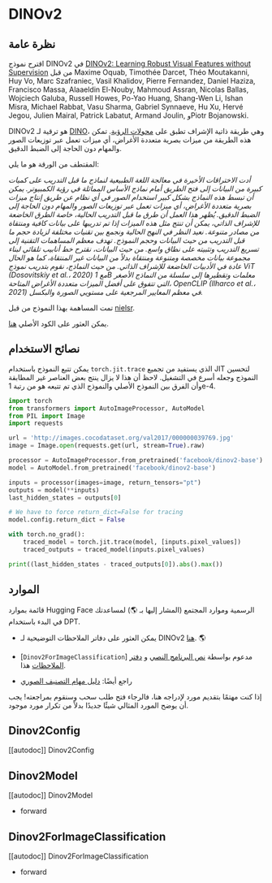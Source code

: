 # DINOv2

## نظرة عامة
اقترح نموذج DINOv2 في [DINOv2: Learning Robust Visual Features without Supervision](https://arxiv.org/abs/2304.07193) من قبل Maxime Oquab, Timothée Darcet, Théo Moutakanni, Huy Vo, Marc Szafraniec, Vasil Khalidov, Pierre Fernandez, Daniel Haziza, Francisco Massa, Alaaeldin El-Nouby, Mahmoud Assran, Nicolas Ballas, Wojciech Galuba, Russell Howes, Po-Yao Huang, Shang-Wen Li, Ishan Misra, Michael Rabbat, Vasu Sharma, Gabriel Synnaeve, Hu Xu, Hervé Jegou, Julien Mairal, Patrick Labatut, Armand Joulin, وPiotr Bojanowski.

DINOv2 هو ترقية لـ [DINO](https://arxiv.org/abs/2104.14294)، وهي طريقة ذاتية الإشراف تطبق على [محولات الرؤية](vit). تمكن هذه الطريقة من ميزات بصرية متعددة الأغراض، أي ميزات تعمل عبر توزيعات الصور والمهام دون الحاجة إلى الضبط الدقيق.

المقتطف من الورقة هو ما يلي:

*أدت الاختراقات الأخيرة في معالجة اللغة الطبيعية لنماذج ما قبل التدريب على كميات كبيرة من البيانات إلى فتح الطريق أمام نماذج الأساس المماثلة في رؤية الكمبيوتر. يمكن أن تبسط هذه النماذج بشكل كبير استخدام الصور في أي نظام عن طريق إنتاج ميزات بصرية متعددة الأغراض، أي ميزات تعمل عبر توزيعات الصور والمهام دون الحاجة إلى الضبط الدقيق. يُظهر هذا العمل أن طرق ما قبل التدريب الحالية، خاصة الطرق الخاضعة للإشراف الذاتي، يمكن أن تنتج مثل هذه الميزات إذا تم تدريبها على بيانات كافية ومنتقاة من مصادر متنوعة. نعيد النظر في النهج الحالية ونجمع بين تقنيات مختلفة لزيادة حجم ما قبل التدريب من حيث البيانات وحجم النموذج. تهدف معظم المساهمات التقنية إلى تسريع التدريب وتثبيته على نطاق واسع. من حيث البيانات، نقترح خط أنابيب تلقائي لبناء مجموعة بيانات مخصصة ومتنوعة ومنتقاة بدلاً من البيانات غير المنتقاة، كما هو الحال عادة في الأدبيات الخاضعة للإشراف الذاتي. من حيث النماذج، نقوم بتدريب نموذج ViT (Dosovitskiy et al.، 2020) مع 1B معلمات وتقطيرها إلى سلسلة من النماذج الأصغر التي تتفوق على أفضل الميزات متعددة الأغراض المتاحة، OpenCLIP (Ilharco et al.، 2021) في معظم المعايير المرجعية على مستويي الصورة والبكسل.*

تمت المساهمة بهذا النموذج من قبل [nielsr](https://huggingface.co/nielsr).

يمكن العثور على الكود الأصلي [هنا](https://github.com/facebookresearch/dinov2).

## نصائح الاستخدام

يمكن تتبع النموذج باستخدام `torch.jit.trace` الذي يستفيد من تجميع JIT لتحسين النموذج وجعله أسرع في التشغيل. لاحظ أن هذا لا يزال ينتج بعض العناصر غير المطابقة وأن الفرق بين النموذج الأصلي والنموذج الذي تم تتبعه هو من رتبة 1e-4.

```python
import torch
from transformers import AutoImageProcessor, AutoModel
from PIL import Image
import requests

url = 'http://images.cocodataset.org/val2017/000000039769.jpg'
image = Image.open(requests.get(url, stream=True).raw)

processor = AutoImageProcessor.from_pretrained('facebook/dinov2-base')
model = AutoModel.from_pretrained('facebook/dinov2-base')

inputs = processor(images=image, return_tensors="pt")
outputs = model(**inputs)
last_hidden_states = outputs[0]

# We have to force return_dict=False for tracing
model.config.return_dict = False

with torch.no_grad():
    traced_model = torch.jit.trace(model, [inputs.pixel_values])
    traced_outputs = traced_model(inputs.pixel_values)

print((last_hidden_states - traced_outputs[0]).abs().max())
```

## الموارد

قائمة بموارد Hugging Face الرسمية وموارد المجتمع (المشار إليها بـ 🌎) لمساعدتك في البدء باستخدام DPT.

- يمكن العثور على دفاتر الملاحظات التوضيحية لـ DINOv2 [هنا](https://github.com/NielsRogge/Transformers-Tutorials/tree/master/DINOv2). 🌎

<PipelineTag pipeline="image-classification"/>

- [`Dinov2ForImageClassification`] مدعوم بواسطة [نص البرنامج النصي](https://github.com/huggingface/transformers/tree/main/examples/pytorch/image-classification) و [دفتر الملاحظات](https://colab.research.google.com/github/huggingface/notebooks/blob/main/examples/image_classification.ipynb) هذا.

- راجع أيضًا: [دليل مهام التصنيف الصوري](../tasks/image_classification)

إذا كنت مهتمًا بتقديم مورد لإدراجه هنا، فالرجاء فتح طلب سحب وسنقوم بمراجعته! يجب أن يوضح المورد المثالي شيئًا جديدًا بدلاً من تكرار مورد موجود.

## Dinov2Config

[[autodoc]] Dinov2Config

## Dinov2Model

[[autodoc]] Dinov2Model

- forward

## Dinov2ForImageClassification

[[autodoc]] Dinov2ForImageClassification

- forward